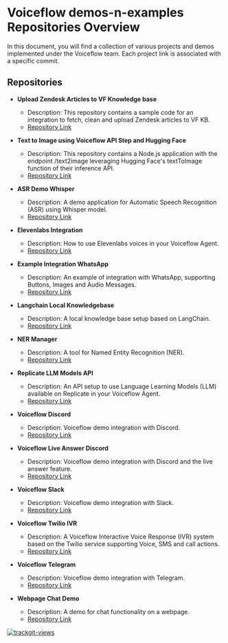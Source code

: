 # Voiceflow demos-n-examples Repositories Overview

In this document, you will find a collection of various projects and demos implemented under the Voiceflow team. Each project link is associated with a specific commit.

## Repositories

- **Upload Zendesk Articles to VF Knowledge base**
    - Description: This repository contains a sample code for an integration to fetch, clean and upload Zendesk articles to VF KB.
    - [Repository Link](https://github.com/voiceflow-gallagan/kb-vf-zendesk.git)

- **Text to Image using Voiceflow API Step and Hugging Face**
    - Description: This repository contains a Node.js application with the endpoint /text2image leveraging Hugging Face's textToImage function of their inference API.
    - [Repository Link](https://github.com/voiceflow-gallagan/hugginface-inference)

- **ASR Demo Whisper**
    - Description: A demo application for Automatic Speech Recognition (ASR) using Whisper model.
    - [Repository Link](https://github.com/voiceflow-gallagan/asr-demo-whisper)

- **Elevenlabs Integration**
    - Description: How to use Elevenlabs voices in your Voiceflow Agent.
    - [Repository Link](https://github.com/voiceflow-gallagan/elevenlabs-integration)

- **Example Integration WhatsApp**
    - Description: An example of integration with WhatsApp, supporting Buttons, Images and Audio Messages.
    - [Repository Link](https://github.com/voiceflow/example-integration-whatsapp)

- **Langchain Local Knowledgebase**
    - Description: A local knowledge base setup based on LangChain.
    - [Repository Link](https://github.com/voiceflow-gallagan/langchain-local-knowledgebase)

- **NER Manager**
    - Description: A tool for Named Entity Recognition (NER).
    - [Repository Link](https://github.com/voiceflow-gallagan/ner-manager)

- **Replicate LLM Models API**
    - Description: An API setup to use Language Learning Models (LLM) available on Replicate in your Voiceflow Agent.
    - [Repository Link](https://github.com/voiceflow-gallagan/replicate-llm-models-api)

- **Voiceflow Discord**
    - Description: Voiceflow demo integration with Discord.
    - [Repository Link](https://github.com/voiceflow-gallagan/voiceflow-discord)

- **Voiceflow Live Answer Discord**
    - Description: Voiceflow demo integration with Discord and the live answer feature.
    - [Repository Link](https://github.com/voiceflow-gallagan/discord-live-answer-example)

- **Voiceflow Slack**
    - Description: Voiceflow demo integration with Slack.
    - [Repository Link](https://github.com/voiceflow-gallagan/voiceflow-slack)

- **Voiceflow Twilio IVR**
    - Description: A Voiceflow Interactive Voice Response (IVR) system based on the Twilio service supporting Voice, SMS and call actions.
    - [Repository Link](https://github.com/voiceflow-gallagan/voiceflow-twilio-ivr)

- **Voiceflow Telegram**
    - Description: Voiceflow demo integration with Telegram.
    - [Repository Link](https://github.com/zslamkov/voiceflow_telegram)

- **Webpage Chat Demo**
    - Description: A demo for chat functionality on a webpage.
    - [Repository Link](https://github.com/voiceflow-gallagan/webpage-chat-demo)


<a href="https://trackgit.com">
<img src="https://us-central1-trackgit-analytics.cloudfunctions.net/token/ping/ljx5x2q1gqj3c168ceml" alt="trackgit-views" />
</a>
